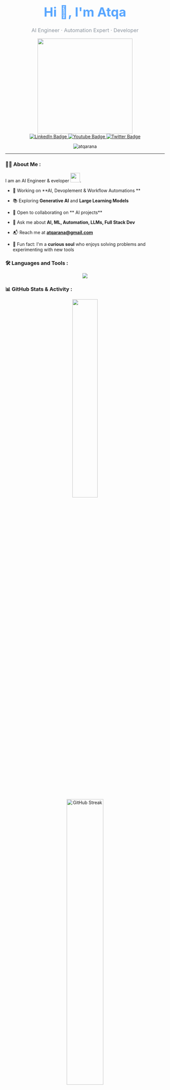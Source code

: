 <!-- Profile Header -->
<h1 align="center" style="font-size: 2.5rem; margin-bottom: 0.5rem; color: #58a6ff;">Hi 👋, I'm Atqa</h1>
<h3 align="center" style="color: #8b949e; font-weight: normal;">AI Engineer · Automation Expert · Developer</h3>

<div id="header" align="center">
  <img src="https://media.giphy.com/media/v1.Y2lkPTc5MGI3NjExaDZkbjFleDMwdDF3dnYweTJyOWM3bzl5YmQ5eGw5OGduaXU2OXlybyZlcD12MV9pbnRlcm5hbF9naWZfYnlfaWQmY3Q9Zw/L1R1tvI9svkIWwpVYr/giphy.gif" width="300"/>
</div>
<div id="badges" align="center">
  <a href="https://linkedin.com/in/atqa-rana">
    <img src="https://img.shields.io/badge/LinkedIn-blue?style=for-the-badge&logo=linkedin&logoColor=white" alt="LinkedIn Badge"/>
  </a>
  <a href="https://www.youtube.com/@atqarana">
    <img src="https://img.shields.io/badge/YouTube-red?style=for-the-badge&logo=youtube&logoColor=white" alt="Youtube Badge"/>
  </a>
  <a href="your-twitter-URL">
    <img src="https://img.shields.io/badge/Twitter-blue?style=for-the-badge&logo=twitter&logoColor=white" alt="Twitter Badge"/>
  </a>
</div>
<p align="center"> <img src="https://komarev.com/ghpvc/?username=atqarana&label=Profile%20views&color=0e75b6&style=flat" alt="atqarana" /> </p>

---

### :woman_technologist: About Me :
 I am an AI Engineer & eveloper <img src="https://media.giphy.com/media/WUlplcMpOCEmTGBtBW/giphy.gif" width="30">.
  
- 🚀 Working on **AI, Devoplement & Workflow Automations **
  
- 📚 Exploring **Generative AI** and **Large Learning Models**

- 🤝 Open to collaborating on ** AI projects**
  
- 💬 Ask me about **AI, ML, Automation, LLMs, Full Stack Dev**
  
- 📬 Reach me at **atqarana@gmail.com**
  
- 🎯 Fun fact: I'm a **curious soul** who enjoys solving problems and experimenting with new tools


### :hammer_and_wrench: Languages and Tools :
<p align="center">
  <img src="https://skillicons.dev/icons?i=python,tensorflow,pytorch,cpp,java,dart,flutter,firebase,aws,gcp,git,linux,figma" />
</p>
<h3 align="left"> 📊 GitHub Stats & Activity :</h3>

<p align="center">
  <img src="https://github-readme-stats.vercel.app/api/top-langs/?username=Atqarana&layout=compact&theme=vue-dark&hide_border=true" width="40%" />
</p>

<p align="center">
  <img src="https://github-readme-streak-stats.herokuapp.com/?user=Atqarana&theme=dark&hide_border=true" alt="GitHub Streak" width="48%" />
  
</p>

</p>

<hr style="border-color: #30363d;"/>
<h3 align="left">Connect with me:</h3>

<p align="center">
  <a href="https://linkedin.com/in/atqa-rana"><img src="https://img.icons8.com/color/48/000000/linkedin.png" alt="LinkedIn"/></a>
  <a href="https://twitter.com/atqarana"><img src="https://img.icons8.com/color/48/000000/twitter--v1.png" alt="Twitter"/></a>
  <a href="https://medium.com/@atqarana"><img src="https://img.icons8.com/ios-filled/50/8b949e/medium-monogram.png" alt="Medium"/></a>
  <a href="https://stackoverflow.com/users/atqarana"><img src="https://img.icons8.com/color/48/000000/stackoverflow.png" alt="Stack Overflow"/></a>
</p>
</p>
